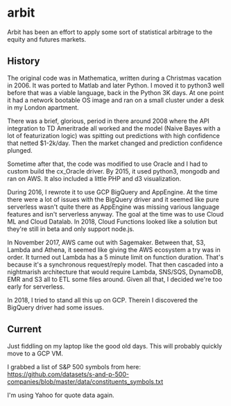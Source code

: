 # arbit

Arbit has been an effort to apply some sort of statistical arbitrage to the equity and futures markets.  

## History
The original code was in Mathematica, written during a Christmas vacation in 2006.  It was ported to Matlab and later Python.  I moved it to python3 well before that was a viable language, back in the Python 3K days.  At one point it had a network bootable OS image and ran on a small cluster under a desk in my London apartment.  

There was a brief, glorious, period in there around 2008 where the API integration to TD Ameritrade all worked and the model (Naive Bayes with a lot of featurization logic) was spitting out predictions with high confidence that netted $1-2k/day.  Then the market changed and prediction confidence plunged.

Sometime after that, the code was modified to use Oracle and I had to custom build the cx_Oracle driver.  By 2015, it used python3, mongodb and ran on AWS.  It also included a little PHP and d3 visualization.

During 2016, I rewrote it to use GCP BigQuery and AppEngine.  At the time there were a lot of issues with the BigQuery driver and it seemed like pure serverless wasn't quite there as AppEngine was missing various language features and isn't serverless anyway.  The goal at the time was to use Cloud ML and Cloud Datalab.  In 2018, Cloud Functions looked like a solution but they're still in beta and only support node.js.

In November 2017, AWS came out with Sagemaker.  Between that, S3, Lambda and Athena, it seemed like giving the AWS ecosystem a try was in order.  It turned out Lambda has a 5 minute limit on function duration.  That's because it's a synchronous request/reply model.  That then cascaded into a nightmarish architecture that would require Lambda, SNS/SQS, DynamoDB, EMR and S3 all to ETL some files around.  Given all that, I decided we're too early for serverless.

In 2018, I tried to stand all this up on GCP.  Therein I discovered the BigQuery driver had some issues.

## Current
Just fiddling on my laptop like the good old days.  This will probably quickly move to a GCP VM.

I grabbed a list of S&P 500 symbols from here: https://github.com/datasets/s-and-p-500-companies/blob/master/data/constituents_symbols.txt

I'm using Yahoo for quote data again.
